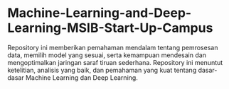 # Machine-Learning-and-Deep-Learning-MSIB-Start-Up-Campus
Repository ini memberikan pemahaman mendalam tentang pemrosesan data, memilih model yang sesuai, serta kemampuan mendesain dan mengoptimalkan jaringan saraf tiruan sederhana. Repository ini menuntut ketelitian, analisis yang baik, dan pemahaman yang kuat tentang dasar-dasar Machine Learning dan Deep Learning.
